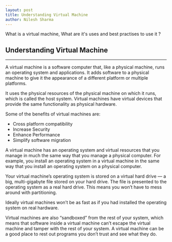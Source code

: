 ```yaml
---
layout: post
title: Understanding Virtual Machine
author: Nilesh Sharma
---
```


What is a virtual machine, What are it's uses and best practises to use it ?

## Understanding Virtual Machine
-----

A virtual machine is a software computer that, like a physical machine, runs an operating system and applications. It adds software to a physical machine to give it the appearance of a different platform or multiple platforms.

It uses the physical resources of the physical machine on which it runs, which is called the host system. Virtual machines have virtual devices that provide the same functionality as physical hardware.

Some of the benefits of virtual machines are:
- Cross platform compatibility
- Increase Security
- Enhance Performance
- Simplify software migration

A virtual machine has an operating system and virtual resources that you manage in much the same way that you manage a physical computer. For example, you install an operating system in a virtual machine in the same way that you install an operating system on a physical computer.

Your virtual machine’s operating system is stored on a virtual hard drive — a big, multi-gigabyte file stored on your hard drive. The file is presented to the operating system as a real hard drive. This means you won’t have to mess around with partitioning.

Ideally virtual machines won’t be as fast as if you had installed the operating system on real hardware.

Virtual machines are also “sandboxed” from the rest of your system, which means that software inside a virtual machine can’t escape the virtual machine and tamper with the rest of your system. A virtual machine can be a good place to rest out programs you don’t trust and see what they do.
